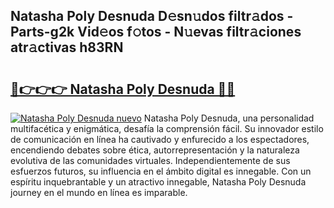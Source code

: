 ## Natasha Poly Desnuda D𝚎sn𝚞dos filtr𝚊dos - Parts-g2k Vid𝚎os f𝚘tos - N𝚞evas filtr𝚊ciones atr𝚊ctivas h83RN

# <h2><a href="http://mbcyti.tromn.icu/?c=Natasha+Poly+Desnuda">🔗👉👉👉 Natasha Poly Desnuda 🔗🔗</a></h2>

[![Natasha Poly Desnuda nuevo](https://i.imgur.com/pEAQMta.gif)](http://mbcyti.tromn.icu/?c=Natasha+Poly+Desnuda)
Natasha Poly Desnuda, una personalidad multifacética y enigmática, desafía la comprensión fácil. Su innovador estilo de comunicación en línea ha cautivado y enfurecido a los espectadores, encendiendo debates sobre ética, autorrepresentación y la naturaleza evolutiva de las comunidades virtuales. Independientemente de sus esfuerzos futuros, su influencia en el ámbito digital es innegable. Con un espíritu inquebrantable y un atractivo innegable, Natasha Poly Desnuda journey en el mundo en línea es imparable.
